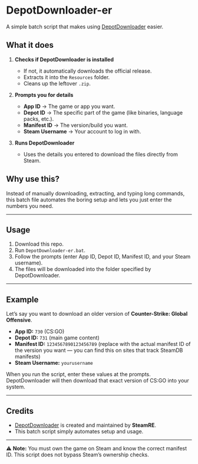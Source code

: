 # DepotDownloader-er

A simple batch script that makes using [DepotDownloader](https://github.com/SteamRE/DepotDownloader) easier.

## What it does

1. **Checks if DepotDownloader is installed**

   * If not, it automatically downloads the official release.
   * Extracts it into the `Resources` folder.
   * Cleans up the leftover `.zip`.

2. **Prompts you for details**

   * **App ID** → The game or app you want.
   * **Depot ID** → The specific part of the game (like binaries, language packs, etc.).
   * **Manifest ID** → The version/build you want.
   * **Steam Username** → Your account to log in with.

3. **Runs DepotDownloader**

   * Uses the details you entered to download the files directly from Steam.

## Why use this?

Instead of manually downloading, extracting, and typing long commands, this batch file automates the boring setup and lets you just enter the numbers you need.

---

## Usage

1. Download this repo.
2. Run `DepotDownloader-er.bat`.
3. Follow the prompts (enter App ID, Depot ID, Manifest ID, and your Steam username).
4. The files will be downloaded into the folder specified by DepotDownloader.

---

## Example

Let’s say you want to download an older version of **Counter-Strike: Global Offensive**.

* **App ID:** `730` (CS\:GO)
* **Depot ID:** `731` (main game content)
* **Manifest ID:** `1234567890123456789` (replace with the actual manifest ID of the version you want — you can find this on sites that track SteamDB manifests)
* **Steam Username:** `yourusername`

When you run the script, enter these values at the prompts.
DepotDownloader will then download that exact version of CS\:GO into your system.

---

## Credits

* [DepotDownloader](https://github.com/SteamRE/DepotDownloader) is created and maintained by **SteamRE**.
* This batch script simply automates setup and usage.

---

⚠️ **Note:** You must own the game on Steam and know the correct manifest ID. This script does not bypass Steam’s ownership checks.

